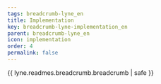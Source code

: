 ```yaml
---
tags: breadcrumb-lyne_en
title: Implementation
key: breadcrumb-lyne-implementation_en
parent: breadcrumb-lyne_en
icon: implementation
order: 4
permalink: false  
---
```

{{ lyne.readmes.breadcrumb.breadcrumb | safe }}



